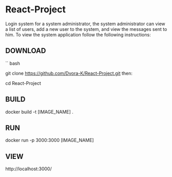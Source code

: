 # React-Project
  Login system for a system administrator, the system administrator can view a list of users, add a new user to the system, and view the messages sent to him.
  To view the system application follow the following instructions:
## DOWNLOAD
  `` bash
  
  git clone https://github.com/Dvora-K/React-Project.git
  then:
  
  cd React-Project
## BUILD 
  docker build -t [IMAGE_NAME] .
## RUN
  docker run -p 3000:3000 [IMAGE_NAME]
## VIEW
  http://localhost:3000/
